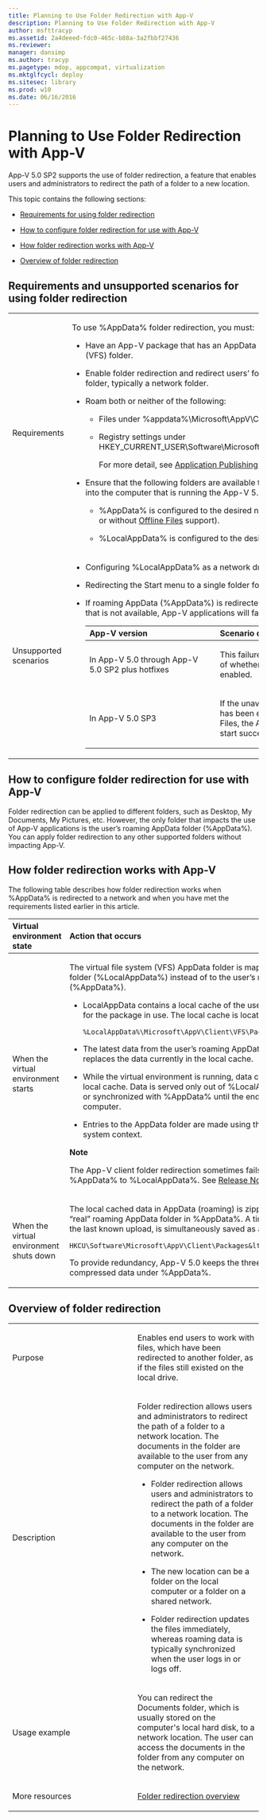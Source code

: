 ```yaml
---
title: Planning to Use Folder Redirection with App-V
description: Planning to Use Folder Redirection with App-V
author: msfttracyp
ms.assetid: 2a4deeed-fdc0-465c-b88a-3a2fbbf27436
ms.reviewer: 
manager: dansimp
ms.author: tracyp
ms.pagetype: mdop, appcompat, virtualization
ms.mktglfcycl: deploy
ms.sitesec: library
ms.prod: w10
ms.date: 06/16/2016
---
```



# Planning to Use Folder Redirection with App-V


App-V 5.0 SP2 supports the use of folder redirection, a feature that enables users and administrators to redirect the path of a folder to a new location.

This topic contains the following sections:

-   [Requirements for using folder redirection](#bkmk-folder-redir-reqs)

-   [How to configure folder redirection for use with App-V](#bkmk-folder-redir-cfg)

-   [How folder redirection works with App-V](#bkmk-folder-redir-works)

-   [Overview of folder redirection](#bkmk-folder-redir-overview)

## <a href="" id="bkmk-folder-redir-reqs"></a>Requirements and unsupported scenarios for using folder redirection


<table>
<colgroup>
<col width="50%" />
<col width="50%" />
</colgroup>
<tbody>
<tr class="odd">
<td align="left"><p>Requirements</p></td>
<td align="left"><p>To use %AppData% folder redirection, you must:</p>
<ul>
<li><p>Have an App-V package that has an AppData virtual file system (VFS) folder.</p></li>
<li><p>Enable folder redirection and redirect users’ folders to a shared folder, typically a network folder.</p></li>
<li><p>Roam both or neither of the following:</p>
<ul>
<li><p>Files under %appdata%\Microsoft\AppV\Client\Catalog</p></li>
<li><p>Registry settings under HKEY_CURRENT_USER\Software\Microsoft\AppV\Client\Packages</p>
<p>For more detail, see <a href="application-publishing-and-client-interaction.md#bkmk-clt-inter-roam-reqs" data-raw-source="[Application Publishing and Client Interaction](application-publishing-and-client-interaction.md#bkmk-clt-inter-roam-reqs)">Application Publishing and Client Interaction</a>.</p></li>
</ul></li>
<li><p>Ensure that the following folders are available to each user who logs into the computer that is running the App-V 5.0 SP2 or later client:</p>
<ul>
<li><p>%AppData% is configured to the desired network location (with or without <a href="https://technet.microsoft.com/library/cc780552.aspx" data-raw-source="[Offline Files](https://technet.microsoft.com/library/cc780552.aspx)">Offline Files</a> support).</p></li>
<li><p>%LocalAppData% is configured to the desired local folder.</p></li>
</ul></li>
</ul></td>
</tr>
<tr class="even">
<td align="left"><p>Unsupported scenarios</p></td>
<td align="left"><ul>
<li><p>Configuring %LocalAppData% as a network drive.</p></li>
<li><p>Redirecting the Start menu to a single folder for multiple users.</p></li>
<li><p>If roaming AppData (%AppData%) is redirected to a network share that is not available, App-V applications will fail to launch as follows:</p>
<table>
<colgroup>
<col width="50%" />
<col width="50%" />
</colgroup>
<thead>
<tr class="header">
<th align="left">App-V version</th>
<th align="left">Scenario description</th>
</tr>
</thead>
<tbody>
<tr class="odd">
<td align="left"><p>In App-V 5.0 through App-V 5.0 SP2 plus hotfixes</p></td>
<td align="left"><p>This failure will occur regardless of whether Offline Files is enabled.</p></td>
</tr>
<tr class="even">
<td align="left"><p>In App-V 5.0 SP3</p></td>
<td align="left"><p>If the unavailable network share has been enabled for Offline Files, the App-V application will start successfully.</p></td>
</tr>
</tbody>
</table>
<p> </p></li>
</ul></td>
</tr>
</tbody>
</table>



## <a href="" id="bkmk-folder-redir-cfg"></a>How to configure folder redirection for use with App-V


Folder redirection can be applied to different folders, such as Desktop, My Documents, My Pictures, etc. However, the only folder that impacts the use of App-V applications is the user’s roaming AppData folder (%AppData%). You can apply folder redirection to any other supported folders without impacting App-V.

## <a href="" id="bkmk-folder-redir-works"></a>How folder redirection works with App-V


The following table describes how folder redirection works when %AppData% is redirected to a network and when you have met the requirements listed earlier in this article.

<table>
<colgroup>
<col width="50%" />
<col width="50%" />
</colgroup>
<thead>
<tr class="header">
<th align="left">Virtual environment state</th>
<th align="left">Action that occurs</th>
</tr>
</thead>
<tbody>
<tr class="odd">
<td align="left"><p>When the virtual environment starts</p></td>
<td align="left"><p>The virtual file system (VFS) AppData folder is mapped to the local AppData folder (%LocalAppData%) instead of to the user’s roaming AppData folder (%AppData%).</p>
<ul>
<li><p>LocalAppData contains a local cache of the user’s roaming AppData folder for the package in use. The local cache is located under:</p>
<p><code>%LocalAppData%\Microsoft\AppV\Client\VFS\PackageGUID\AppData</code></p></li>
<li><p>The latest data from the user’s roaming AppData folder is copied to and replaces the data currently in the local cache.</p></li>
<li><p>While the virtual environment is running, data continues to be saved to the local cache. Data is served only out of %LocalAppData% and is not moved or synchronized with %AppData% until the end user shuts down the computer.</p></li>
<li><p>Entries to the AppData folder are made using the user context, not the system context.</p></li>
</ul>
<div class="alert">
<strong>Note</strong><br/><p>The App-V client folder redirection sometimes fails to move files from %AppData% to %LocalAppData%. See <a href="release-notes-for-app-v-50-sp2.md#bkmk-folderredirection" data-raw-source="[Release Notes for App-V 5.0 SP2](release-notes-for-app-v-50-sp2.md#bkmk-folderredirection)">Release Notes for App-V 5.0 SP2</a>.</p>
</div>
<div>

</div></td>
</tr>
<tr class="even">
<td align="left"><p>When the virtual environment shuts down</p></td>
<td align="left"><p>The local cached data in AppData (roaming) is zipped up and copied to the “real” roaming AppData folder in %AppData%. A time stamp, which indicates the last known upload, is simultaneously saved as a registry key under:</p>
<p><code>HKCU\Software\Microsoft\AppV\Client\Packages&amp;lt;PACKAGE_GUID&gt;\AppDataTime</code></p>
<p>To provide redundancy, App-V 5.0 keeps the three most recent copies of the compressed data under %AppData%.</p></td>
</tr>
</tbody>
</table>



## <a href="" id="bkmk-folder-redir-overview"></a>Overview of folder redirection


<table>
<colgroup>
<col width="50%" />
<col width="50%" />
</colgroup>
<tbody>
<tr class="odd">
<td align="left"><p>Purpose</p></td>
<td align="left"><p>Enables end users to work with files, which have been redirected to another folder, as if the files still existed on the local drive.</p></td>
</tr>
<tr class="even">
<td align="left"><p>Description</p></td>
<td align="left"><p>Folder redirection allows users and administrators to redirect the path of a folder to a network location. The documents in the folder are available to the user from any computer on the network.</p>
<ul>
<li><p>Folder redirection allows users and administrators to redirect the path of a folder to a network location. The documents in the folder are available to the user from any computer on the network.</p></li>
<li><p>The new location can be a folder on the local computer or a folder on a shared network.</p></li>
<li><p>Folder redirection updates the files immediately, whereas roaming data is typically synchronized when the user logs in or logs off.</p></li>
</ul></td>
</tr>
<tr class="odd">
<td align="left"><p>Usage example</p></td>
<td align="left"><p>You can redirect the Documents folder, which is usually stored on the computer&#39;s local hard disk, to a network location. The user can access the documents in the folder from any computer on the network.</p></td>
</tr>
<tr class="even">
<td align="left"><p>More resources</p></td>
<td align="left"><p><a href="https://technet.microsoft.com/library/cc778976.aspx" data-raw-source="[Folder redirection overview](https://technet.microsoft.com/library/cc778976.aspx)">Folder redirection overview</a></p></td>
</tr>
</tbody>
</table>

















